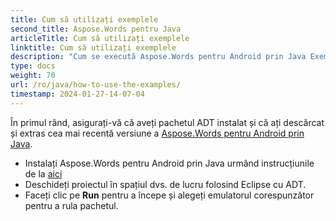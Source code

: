 ```yaml
---
title: Cum să utilizați exemplele
second_title: Aspose.Words pentru Java
articleTitle: Cum să utilizați exemplele
linktitle: Cum să utilizați exemplele
description: "Cum se execută Aspose.Words pentru Android prin Java Exemple."
type: docs
weight: 70
url: /ro/java/how-to-use-the-examples/
timestamp: 2024-01-27-14-07-04
---
```


În primul rând, asigurați-vă că aveți pachetul ADT instalat și că ați descărcat și extras cea mai recentă versiune a [Aspose.Words pentru Android prin Java](https://releases.aspose.com/words/androidjava/).

- Instalați Aspose.Words pentru Android prin Java urmând instrucțiunile de la [aici](/words/java/installation/)
- Deschideți proiectul în spațiul dvs. de lucru folosind Eclipse cu ADT.
- Faceți clic pe **Run** pentru a începe și alegeți emulatorul corespunzător pentru a rula pachetul.
